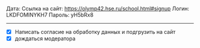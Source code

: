 Дата:
Ссылка на сайт: https://olymp42.hse.ru/school.html#signup
Логин: LKDFOMINYKH7
Пароль: yH5bRx8


------------------------------------------------------
- [x] Написать согласие на обработку данных и подгрузить на сайт
- [x] дождаться модератора